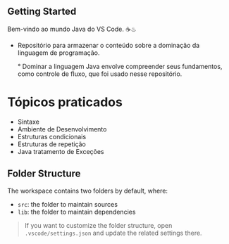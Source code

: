 ## Getting Started

Bem-vindo ao mundo Java do VS Code. ☕♨

- Repositório para armazenar o conteúdo sobre a dominação da linguagem de programação.  

   ° Dominar a linguagem Java envolve compreender seus fundamentos, como  controle de fluxo, que foi usado nesse repositório.

# Tópicos praticados

- Sintaxe 
- Ambiente de Desenvolvimento
- Estruturas condicionais 
- Estruturas de repetição 
- Java tratamento de Exceções 

## Folder Structure

The workspace contains two folders by default, where:

- `src`: the folder to maintain sources
- `lib`: the folder to maintain dependencies


> If you want to customize the folder structure, open `.vscode/settings.json` and update the related settings there.


